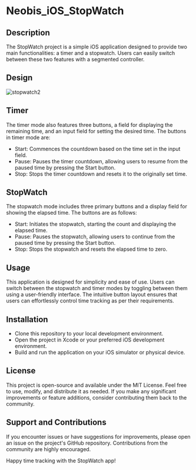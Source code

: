 # Neobis_iOS_StopWatch

## Description
The StopWatch project is a simple iOS application designed to provide two main functionalities: a timer and a stopwatch. Users can easily switch between these two features with a segmented controller.

## Design

![stopwatch2](https://github.com/iPakTulane/Neobis_iOS_StopWatch/assets/117035210/c335f9e1-653a-4da1-8c66-e7afd40c1dc6)

## Timer
The timer mode also features three buttons, a field for displaying the remaining time, and an input field for setting the desired time. The buttons in timer mode are:

- Start: Commences the countdown based on the time set in the input field.
- Pause: Pauses the timer countdown, allowing users to resume from the paused time by pressing the Start button.
- Stop: Stops the timer countdown and resets it to the originally set time.

## StopWatch
The stopwatch mode includes three primary buttons and a display field for showing the elapsed time. The buttons are as follows:

- Start: Initiates the stopwatch, starting the count and displaying the elapsed time.
- Pause: Pauses the stopwatch, allowing users to continue from the paused time by pressing the Start button.
- Stop: Stops the stopwatch and resets the elapsed time to zero.

## Usage
This application is designed for simplicity and ease of use. Users can switch between the stopwatch and timer modes by toggling between them using a user-friendly interface. The intuitive button layout ensures that users can effortlessly control time tracking as per their requirements.

## Installation
- Clone this repository to your local development environment.
- Open the project in Xcode or your preferred iOS development environment.
- Build and run the application on your iOS simulator or physical device.

## License
This project is open-source and available under the MIT License. Feel free to use, modify, and distribute it as needed. If you make any significant improvements or feature additions, consider contributing them back to the community.

## Support and Contributions
If you encounter issues or have suggestions for improvements, please open an issue on the project's GitHub repository. Contributions from the community are highly encouraged.

Happy time tracking with the StopWatch app!
